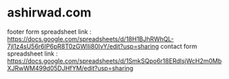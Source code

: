 # ashirwad.com

footer form spreadsheet link : https://docs.google.com/spreadsheets/d/18H1BJhRWhQL-7jI1z4sU56r6IP6pR8T0zGWlIi80IvY/edit?usp=sharing
contact form spreadsheet link : https://docs.google.com/spreadsheets/d/1SmkSQpo6r18ERdlsjWcH2m0MbXJRwWM499d05DJHfYM/edit?usp=sharing
